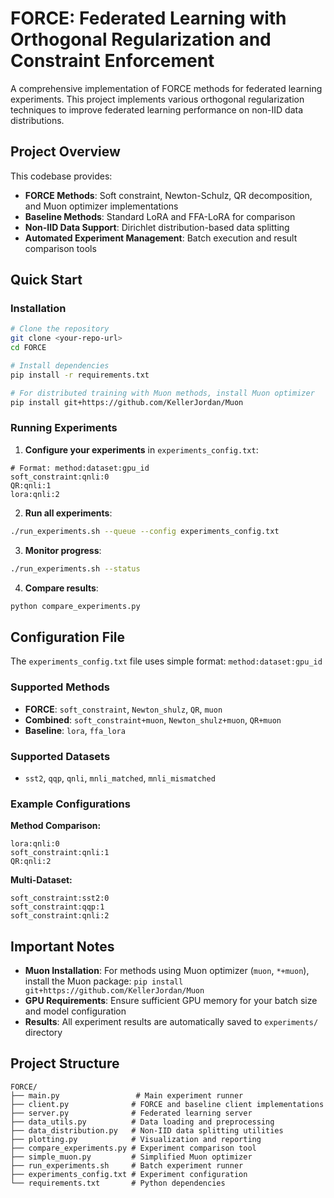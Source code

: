# FORCE: Federated Learning with Orthogonal Regularization and Constraint Enforcement

A comprehensive implementation of FORCE methods for federated learning experiments. This project implements various orthogonal regularization techniques to improve federated learning performance on non-IID data distributions.

## Project Overview

This codebase provides:
- **FORCE Methods**: Soft constraint, Newton-Schulz, QR decomposition, and Muon optimizer implementations
- **Baseline Methods**: Standard LoRA and FFA-LoRA for comparison
- **Non-IID Data Support**: Dirichlet distribution-based data splitting
- **Automated Experiment Management**: Batch execution and result comparison tools

## Quick Start

### Installation

```bash
# Clone the repository
git clone <your-repo-url>
cd FORCE

# Install dependencies
pip install -r requirements.txt

# For distributed training with Muon methods, install Muon optimizer
pip install git+https://github.com/KellerJordan/Muon
```

### Running Experiments

1. **Configure your experiments** in `experiments_config.txt`:
```
# Format: method:dataset:gpu_id
soft_constraint:qnli:0
QR:qnli:1
lora:qnli:2
```

2. **Run all experiments**:
```bash
./run_experiments.sh --queue --config experiments_config.txt
```

3. **Monitor progress**:
```bash
./run_experiments.sh --status
```

4. **Compare results**:
```bash
python compare_experiments.py
```

## Configuration File

The `experiments_config.txt` file uses simple format: `method:dataset:gpu_id`

### Supported Methods
- **FORCE**: `soft_constraint`, `Newton_shulz`, `QR`, `muon`
- **Combined**: `soft_constraint+muon`, `Newton_shulz+muon`, `QR+muon`
- **Baseline**: `lora`, `ffa_lora`

### Supported Datasets
- `sst2`, `qqp`, `qnli`, `mnli_matched`, `mnli_mismatched`

### Example Configurations

**Method Comparison:**
```
lora:qnli:0
soft_constraint:qnli:1
QR:qnli:2
```

**Multi-Dataset:**
```
soft_constraint:sst2:0
soft_constraint:qqp:1
soft_constraint:qnli:2
```

## Important Notes

- **Muon Installation**: For methods using Muon optimizer (`muon`, `*+muon`), install the Muon package: `pip install git+https://github.com/KellerJordan/Muon`
- **GPU Requirements**: Ensure sufficient GPU memory for your batch size and model configuration
- **Results**: All experiment results are automatically saved to `experiments/` directory

## Project Structure

```
FORCE/
├── main.py                 # Main experiment runner
├── client.py              # FORCE and baseline client implementations
├── server.py              # Federated learning server
├── data_utils.py          # Data loading and preprocessing
├── data_distribution.py   # Non-IID data splitting utilities
├── plotting.py            # Visualization and reporting
├── compare_experiments.py # Experiment comparison tool
├── simple_muon.py         # Simplified Muon optimizer
├── run_experiments.sh     # Batch experiment runner
├── experiments_config.txt # Experiment configuration
└── requirements.txt       # Python dependencies
```
